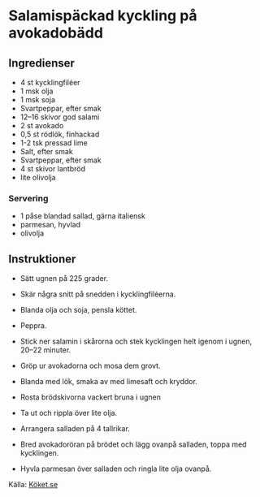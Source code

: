 # Salamispäckad kyckling på avokadobädd

## Ingredienser

* 4 st kycklingfiléer
* 1 msk olja
* 1 msk soja
*   Svartpeppar, efter smak
*   12–16 skivor god salami
* 2 st avokado
* 0,5 st rödlök, finhackad
* 1-2 tsk pressad lime
*   Salt, efter smak
*   Svartpeppar, efter smak
* 4 st skivor lantbröd
*   lite olivolja

### Servering
* 1 påse blandad sallad, gärna italiensk
*   parmesan, hyvlad
*   olivolja

## Instruktioner

* Sätt ugnen på 225 grader. 


* Skär några snitt på snedden i kycklingfiléerna. 

* Blanda olja och soja, pensla köttet. 

* Peppra. 

* Stick ner salamin i skårorna och stek kycklingen helt igenom i ugnen, 20–22 minuter.

* Gröp ur avokadorna och mosa dem grovt.

* Blanda med lök, smaka av med limesaft och kryddor. 

* Rosta brödskivorna vackert bruna i ugnen

* Ta ut och rippla över lite olja.

* Arrangera salladen på 4 tallrikar. 
* Bred avokadoröran på brödet och lägg ovanpå salladen, toppa med kycklingen.

* Hyvla parmesan över salladen och ringla lite olja ovanpå. 



Källa: [Köket.se](https://www.koket.se/hakan_larsson/mackor_och_wraps/kyckling_och_fagel/salamispackad_kyckling_pa_avokadobadd/)